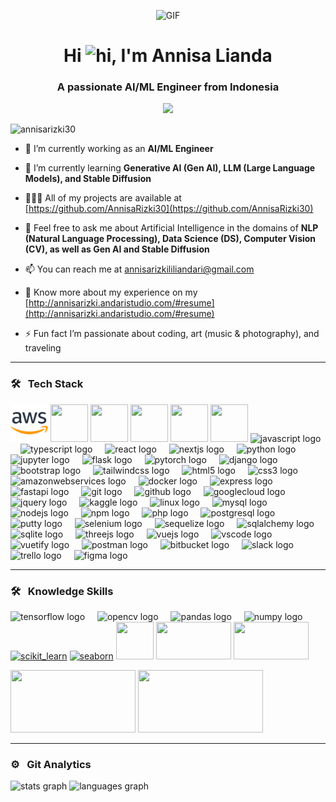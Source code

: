<p align="center">
<img alt="GIF" src="https://media.giphy.com/media/v1.Y2lkPTc5MGI3NjExNXEzc3Q0NDVoNW9kaXR4b2gwbW53dnluY2sybDk3OHk1eTBtZW96dyZlcD12MV9zdGlja2Vyc19zZWFyY2gmY3Q9cw/cYeHgdouckUj0edXov/giphy.gif" height="280">
</p>

<h1 align="center">Hi <img src="https://user-images.githubusercontent.com/1303154/88677602-1635ba80-d120-11ea-84d8-d263ba5fc3c0.gif" width="28px" alt="hi">, I'm Annisa Lianda</h1>
<h3 align="center">A passionate AI/ML Engineer from Indonesia</h3>

<p align="center"><a href="[https://www.linkedin.com/in/navodya-pasqual-11ba801b1/](https://www.linkedin.com/in/annisa-rizki-liliandari/)"><img src="https://img.shields.io/badge/linkedin-%230077B5.svg?&amp;style=for-the-badge&amp;logo=linkedin&amp;logoColor=white"></a>


<p align="left"> <img src="https://komarev.com/ghpvc/?username=annisarizki30&label=Profile%20views&color=0e75b6&style=flat" alt="annisarizki30" /> </p>

- 🔭 I’m currently working as an <strong>AI/ML Engineer</strong>

- 🌱 I’m currently learning <strong>Generative AI (Gen AI), LLM (Large Language Models), and Stable Diffusion</strong>

- 👩🏻‍💻 All of my projects are available at [https://github.com/AnnisaRizki30](https://github.com/AnnisaRizki30)

- 💬 Feel free to ask me about Artificial Intelligence in the domains of <strong>NLP (Natural Language Processing), Data Science (DS), Computer Vision (CV), as well as Gen AI and Stable Diffusion</strong>

- 📫 You can reach me at </strong>annisarizkililiandari@gmail.com</strong>

- 📄 Know more about my experience on my [http://annisarizki.andaristudio.com/#resume](http://annisarizki.andaristudio.com/#resume)

- ⚡ Fun fact </strong>I’m passionate about coding, art (music & photography), and traveling</strong>

<hr>

<h3 id="--tech-stack">🛠 &nbsp; Tech Stack</h3>

<p align="left">
<a href="https://aws.amazon.com" target="_blank" rel="noreferrer"> <img src="https://raw.githubusercontent.com/devicons/devicon/master/icons/amazonwebservices/amazonwebservices-original-wordmark.svg" width="60" height="60"/></a>
<a href="https://aws.amazon.com" target="_blank" rel="noreferrer"> <img src="https://cdn.worldvectorlogo.com/logos/amazon-s3-simple-storage-service.svg" width="60" height="60"/></a>
<a href="https://aws.amazon.com" target="_blank" rel="noreferrer"> <img src="https://cdn.worldvectorlogo.com/logos/aws-rds.svg" width="60" height="60"/></a>  
<a href="https://aws.amazon.com" target="_blank" rel="noreferrer"> <img src="https://cdn.worldvectorlogo.com/logos/aws-cloudwatch.svg" width="60" height="60"/></a>  
<a href="https://aws.amazon.com" target="_blank" rel="noreferrer"> <img src="https://cdn.worldvectorlogo.com/logos/aws-elastic-load-balancing.svg" width="60" height="60"/></a>
<a href="https://aws.amazon.com" target="_blank" rel="noreferrer"> <img src="https://cloud-icons.onemodel.app/aws/Architecture-Service-Icons_01312023/Arch_Media-Services/64/Arch_AWS-Elemental-MediaConvert_64.svg" width="60" height="60"/></a>
<img src="https://cdn.jsdelivr.net/gh/devicons/devicon/icons/javascript/javascript-original.svg" height="40" alt="javascript logo"  />
<img width="12" />
<img src="https://cdn.jsdelivr.net/gh/devicons/devicon/icons/typescript/typescript-original.svg" height="40" alt="typescript logo"  />
<img width="12" />
<img src="https://cdn.jsdelivr.net/gh/devicons/devicon/icons/react/react-original.svg" height="40" alt="react logo"  />
<img width="12" />
<img src="https://cdn.jsdelivr.net/gh/devicons/devicon/icons/nextjs/nextjs-original.svg" height="40" alt="nextjs logo"  />
<img width="12" />
<img src="https://cdn.jsdelivr.net/gh/devicons/devicon/icons/python/python-original.svg" height="40" alt="python logo"  />
<img width="12" />
<img src="https://cdn.jsdelivr.net/gh/devicons/devicon/icons/jupyter/jupyter-original.svg" height="40" alt="jupyter logo"  />
<img width="12" />
<img src="https://cdn.jsdelivr.net/gh/devicons/devicon/icons/flask/flask-original.svg" height="40" alt="flask logo"  />
<img width="12" />
<img src="https://cdn.jsdelivr.net/gh/devicons/devicon/icons/pytorch/pytorch-original.svg" height="40" alt="pytorch logo"  />
<img width="12" />
<img src="https://cdn.jsdelivr.net/gh/devicons/devicon/icons/django/django-plain.svg" height="40" alt="django logo"  />
<img width="12" />
<img src="https://cdn.jsdelivr.net/gh/devicons/devicon/icons/bootstrap/bootstrap-original.svg" height="40" alt="bootstrap logo"  />
<img width="12" />
<img src="https://cdn.jsdelivr.net/gh/devicons/devicon/icons/tailwindcss/tailwindcss-original-wordmark.svg" height="40" alt="tailwindcss logo"  />
<img width="12" />
<img src="https://cdn.jsdelivr.net/gh/devicons/devicon/icons/html5/html5-original.svg" height="40" alt="html5 logo"  />
<img width="12" />
<img src="https://cdn.jsdelivr.net/gh/devicons/devicon/icons/css3/css3-original.svg" height="40" alt="css3 logo"  />
<img width="12" />
<img src="https://cdn.jsdelivr.net/gh/devicons/devicon/icons/amazonwebservices/amazonwebservices-line-wordmark.svg" height="40" alt="amazonwebservices logo"  />
<img width="12" />
<img src="https://cdn.jsdelivr.net/gh/devicons/devicon/icons/docker/docker-original.svg" height="40" alt="docker logo"  />
<img width="12" />
<img src="https://cdn.jsdelivr.net/gh/devicons/devicon/icons/express/express-original.svg" height="40" alt="express logo"  />
<img width="12" />
<img src="https://cdn.jsdelivr.net/gh/devicons/devicon/icons/fastapi/fastapi-original.svg" height="40" alt="fastapi logo"  />
<img width="12" />
<img src="https://cdn.jsdelivr.net/gh/devicons/devicon/icons/git/git-original.svg" height="40" alt="git logo"  />
<img width="12" />
<img src="https://cdn.jsdelivr.net/gh/devicons/devicon/icons/github/github-original.svg" height="40" alt="github logo"  />
<img width="12" />
<img src="https://cdn.jsdelivr.net/gh/devicons/devicon/icons/googlecloud/googlecloud-original.svg" height="40" alt="googlecloud logo"  />
<img width="12" />
<img src="https://cdn.jsdelivr.net/gh/devicons/devicon/icons/jquery/jquery-original.svg" height="40" alt="jquery logo"  />
<img width="12" />
<img src="https://cdn.jsdelivr.net/gh/devicons/devicon/icons/kaggle/kaggle-original.svg" height="40" alt="kaggle logo"  />
<img width="12" />
<img src="https://cdn.jsdelivr.net/gh/devicons/devicon/icons/linux/linux-original.svg" height="40" alt="linux logo"  />
<img width="12" />
<img src="https://cdn.jsdelivr.net/gh/devicons/devicon/icons/mysql/mysql-original.svg" height="40" alt="mysql logo"  />
<img width="12" />
<img src="https://cdn.simpleicons.org/nodedotjs/339933" height="40" alt="nodejs logo"  />
<img width="12" />
<img src="https://cdn.jsdelivr.net/gh/devicons/devicon/icons/npm/npm-original-wordmark.svg" height="40" alt="npm logo"  />
<img width="12" />
<img src="https://cdn.jsdelivr.net/gh/devicons/devicon/icons/php/php-original.svg" height="40" alt="php logo"  />
<img width="12" />
<img src="https://cdn.jsdelivr.net/gh/devicons/devicon/icons/postgresql/postgresql-original.svg" height="40" alt="postgresql logo"  />
<img width="12" />
<img src="https://cdn.jsdelivr.net/gh/devicons/devicon/icons/putty/putty-original.svg" height="40" alt="putty logo"  />
<img width="12" />
<img src="https://cdn.jsdelivr.net/gh/devicons/devicon/icons/selenium/selenium-original.svg" height="40" alt="selenium logo"  />
<img width="12" />
<img src="https://cdn.jsdelivr.net/gh/devicons/devicon/icons/sequelize/sequelize-original.svg" height="40" alt="sequelize logo"  />
<img width="12" />
<img src="https://cdn.jsdelivr.net/gh/devicons/devicon/icons/sqlalchemy/sqlalchemy-original.svg" height="40" alt="sqlalchemy logo"  />
<img width="12" />
<img src="https://cdn.jsdelivr.net/gh/devicons/devicon/icons/sqlite/sqlite-original.svg" height="40" alt="sqlite logo"  />
<img width="12" />
<img src="https://cdn.jsdelivr.net/gh/devicons/devicon/icons/threejs/threejs-original.svg" height="40" alt="threejs logo"  />
<img width="12" />
<img src="https://cdn.jsdelivr.net/gh/devicons/devicon/icons/vuejs/vuejs-original.svg" height="40" alt="vuejs logo"  />
<img width="12" />
<img src="https://cdn.jsdelivr.net/gh/devicons/devicon/icons/vscode/vscode-original.svg" height="40" alt="vscode logo"  />
<img width="12" />
<img src="https://cdn.jsdelivr.net/gh/devicons/devicon/icons/vuetify/vuetify-original.svg" height="40" alt="vuetify logo"  />
<img width="12" />
<img src="https://cdn.simpleicons.org/postman/FF6C37" height="40" alt="postman logo"  />
<img width="12" />
<img src="https://cdn.jsdelivr.net/gh/devicons/devicon/icons/bitbucket/bitbucket-original.svg" height="40" alt="bitbucket logo"  />
<img width="12" />
<img src="https://cdn.jsdelivr.net/gh/devicons/devicon/icons/slack/slack-original.svg" height="40" alt="slack logo"  />
<img width="12" />
<img src="https://cdn.jsdelivr.net/gh/devicons/devicon/icons/trello/trello-plain.svg" height="40" alt="trello logo"  />
<img width="12" />
<img src="https://cdn.jsdelivr.net/gh/devicons/devicon/icons/figma/figma-original.svg" height="40" alt="figma logo"  />
</p>   
  
<hr>

<h3 id="--tech-stack">🛠 &nbsp; Knowledge Skills</h3>

<p align="left">
<img src="https://cdn.jsdelivr.net/gh/devicons/devicon/icons/tensorflow/tensorflow-original.svg" height="40" alt="tensorflow logo"  />
<img width="12" />
<img src="https://cdn.jsdelivr.net/gh/devicons/devicon/icons/opencv/opencv-original.svg" height="40" alt="opencv logo"  />
<img width="12" />
<img src="https://cdn.simpleicons.org/pandas/150458" height="40" alt="pandas logo"  />
<img width="12" />
<img src="https://cdn.simpleicons.org/numpy/013243" height="40" alt="numpy logo"  />
<a href="https://scikit-learn.org/" target="_blank" rel="noreferrer"> <img src="https://upload.wikimedia.org/wikipedia/commons/0/05/Scikit_learn_logo_small.svg" alt="scikit_learn" width="60" height="60"/></a> 
<a href="https://seaborn.pydata.org/" target="_blank" rel="noreferrer"> <img src="https://seaborn.pydata.org/_images/logo-mark-lightbg.svg" alt="seaborn" width="60" height="60"/></a>    
<a href="https://huggingface.co/" target="_blank" rel="noreferrer"> <img src="https://cdn.worldvectorlogo.com/logos/huggingface-2.svg" width="60" height="60"/></a>
<a href="https://www.llama.com/" target="_blank" rel="noreferrer"> <img src="https://img-cdn.thepublive.com/fit-in/640x430/filters:format(webp)/socialsamosa/media/media_files/2024/12/09/G8Vnj59jwd3zCElDeUJ7.jpg" width="120" height="60"/></a>
<a href="https://stability.ai/" target="_blank" rel="noreferrer"> <img src="https://images.squarespace-cdn.com/content/v1/6213c340453c3f502425776e/1708563364236-12JCC98CUARGPPDOGMKB/image-90.png" width="120" height="60"/></a>
<!-- <a href="https://openai.com/index/chatgpt/" target="_blank" rel="noreferrer"> <img src="https://cdn.worldvectorlogo.com/logos/chatgpt-4.svg" width="60" height="60"/></a>
<a href="https://claude.ai/login?returnTo=%2F%3F" target="_blank" rel="noreferrer"> <img src="https://images.seeklogo.com/logo-png/55/1/claude-logo-png_seeklogo-554540.png?v=638694285190000000" width="60" height="60"/></a> -->

<a href="https://www.langchain.com/" target="_blank" rel="noreferrer"> <img src="https://miro.medium.com/v2/resize:fit:622/1*MVJZLfszGGNiJ-UFK4U31A.png" width="200" height="100"/></a>
<a href="https://www.langchain.com/" target="_blank" rel="noreferrer"> <img src="https://miro.medium.com/v2/resize:fit:1400/1*rtBVZG3xYrWb_CvEJEKuFQ.png" width="200" height="100"/></a>
</p> 

<hr>

<h3 id="--git-analytics">⚙️ &nbsp; Git Analytics</h3>

<div align="left">
  <img src="https://github-readme-stats.vercel.app/api?username=AnnisaRizki30&hide_title=false&hide_rank=false&show_icons=true&include_all_commits=true&count_private=true&disable_animations=false&theme=dracula&locale=en&hide_border=false&order=1" height="200" alt="stats graph"  />
  <img src="https://github-readme-stats.vercel.app/api/top-langs?username=AnnisaRizki30&locale=en&hide_title=false&layout=compact&card_width=320&langs_count=5&theme=dracula&hide_border=false&order=2" height="200" alt="languages graph"  />
</div>
